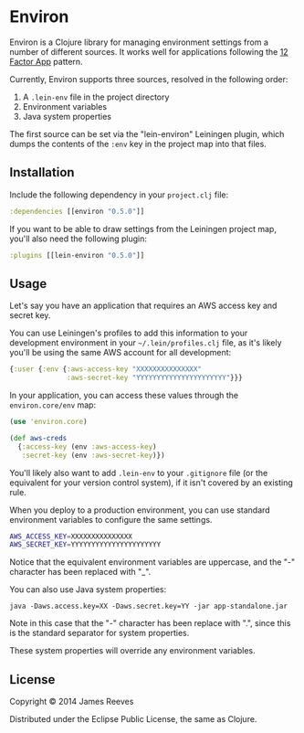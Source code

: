 # Environ

Environ is a Clojure library for managing environment settings from a
number of different sources. It works well for applications following
the [12 Factor App](http://12factor.net/) pattern.

Currently, Environ supports three sources, resolved in the following
order:

1. A `.lein-env` file in the project directory
2. Environment variables
3. Java system properties

The first source can be set via the "lein-environ" Leiningen plugin,
which dumps the contents of the `:env` key in the project map into
that files.


## Installation

Include the following dependency in your `project.clj` file:

```clojure
:dependencies [[environ "0.5.0"]]
```

If you want to be able to draw settings from the Leiningen project
map, you'll also need the following plugin:

```clojure
:plugins [[lein-environ "0.5.0"]]
```


## Usage

Let's say you have an application that requires an AWS access key and
secret key.

You can use Leiningen's profiles to add this information to your
development environment in your `~/.lein/profiles.clj` file, as it's
likely you'll be using the same AWS account for all development:

```clojure
{:user {:env {:aws-access-key "XXXXXXXXXXXXXXX"
              :aws-secret-key "YYYYYYYYYYYYYYYYYYYYYY"}}}
```

In your application, you can access these values through the
`environ.core/env` map:

```clojure
(use 'environ.core)

(def aws-creds
  {:access-key (env :aws-access-key)
   :secret-key (env :aws-secret-key)})
```

You'll likely also want to add `.lein-env` to your `.gitignore` file
(or the equivalent for your version control system), if it isn't
covered by an existing rule.

When you deploy to a production environment, you can use standard
environment variables to configure the same settings.

```bash
AWS_ACCESS_KEY=XXXXXXXXXXXXXXX
AWS_SECRET_KEY=YYYYYYYYYYYYYYYYYYYYYY
```

Notice that the equivalent environment variables are uppercase, and
the "-" character has been replaced with "_".

You can also use Java system properties:

```
java -Daws.access.key=XX -Daws.secret.key=YY -jar app-standalone.jar
```

Note in this case that the "-" character has been replace with ".",
since this is the standard separator for system properties.

These system properties will override any environment variables.


## License

Copyright © 2014 James Reeves

Distributed under the Eclipse Public License, the same as Clojure.
